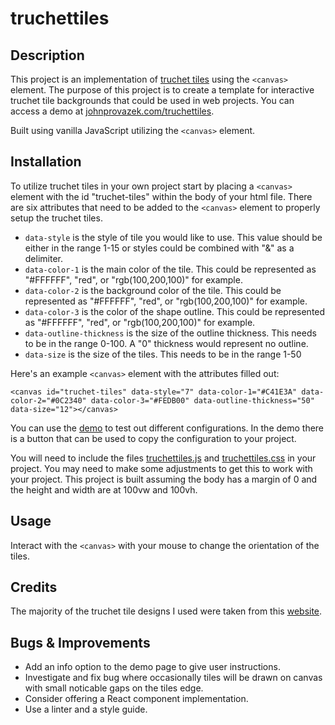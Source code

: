 # truchettiles

## Description

This project is an implementation of [truchet tiles](https://en.wikipedia.org/wiki/Truchet_tiles) using the `<canvas>` element. The purpose of this project is to create a template for interactive truchet tile backgrounds that could be used in web projects. You can access a demo at [johnprovazek.com/truchettiles](https://www.johnprovazek.com/truchettiles/).

Built using vanilla JavaScript utilizing the `<canvas>` element.

## Installation

To utilize truchet tiles in your own project start by placing a `<canvas>` element with the id "truchet-tiles" within the body of your html file. There are six attributes that need to be added to the `<canvas>` element to properly setup the truchet tiles.

- `data-style` is the style of tile you would like to use. This value should be either in the range 1-15 or styles could be combined with "&" as a delimiter.
- `data-color-1` is the main color of the tile. This could be represented as "#FFFFFF", "red", or "rgb(100,200,100)" for example. 
- `data-color-2` is the background color of the tile. This could be represented as "#FFFFFF", "red", or "rgb(100,200,100)" for example. 
- `data-color-3` is the color of the shape outline. This could be represented as "#FFFFFF", "red", or "rgb(100,200,100)" for example. 
- `data-outline-thickness` is the size of the outline thickness. This needs to be in the range 0-100. A "0" thickness would represent no outline.
- `data-size` is the size of the tiles. This needs to be in the range 1-50

Here's an example `<canvas>` element with the attributes filled out:
```
<canvas id="truchet-tiles" data-style="7" data-color-1="#C41E3A" data-color-2="#0C2340" data-color-3="#FEDB00" data-outline-thickness="50" data-size="12"></canvas>
```
You can use the [demo](https://www.johnprovazek.com/truchettiles/) to test out different configurations. In the demo there is a button that can be used to copy the configuration to your project.

You will need to include the files [truchettiles.js](./js/truchettiles.js) and [truchettiles.css](./css/truchettiles.css) in your project. You may need to make some adjustments to get this to work with your project. This project is built assuming the body has a margin of 0 and the height and width are at 100vw and 100vh.

## Usage

Interact with the `<canvas>` with your mouse to change the orientation of the tiles.

## Credits

The majority of the truchet tile designs I used were taken from this [website](http://arearugscarpet.blogspot.com/2014/04/the-curse-of-truchets-tiles.html).

## Bugs & Improvements

- Add an info option to the demo page to give user instructions.
- Investigate and fix bug where occasionally tiles will be drawn on canvas with small noticable gaps on the tiles edge.
- Consider offering a React component implementation.
- Use a linter and a style guide.

